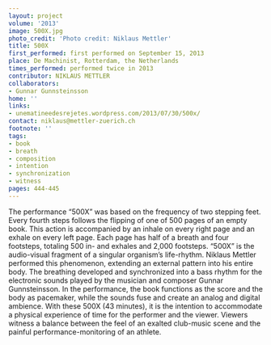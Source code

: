 ```yaml
---
layout: project
volume: '2013'
image: 500X.jpg
photo_credit: 'Photo credit: Niklaus Mettler'
title: 500X
first_performed: first performed on September 15, 2013
place: De Machinist, Rotterdam, the Netherlands
times_performed: performed twice in 2013
contributor: NIKLAUS METTLER
collaborators:
- Gunnar Gunnsteinsson
home: ''
links:
- unematineedesrejetes.wordpress.com/2013/07/30/500x/
contact: niklaus@mettler-zuerich.ch
footnote: ''
tags:
- book
- breath
- composition
- intention
- synchronization
- witness
pages: 444-445
---
```


The performance “500X” was based on the frequency of two stepping feet. Every fourth steps follows the flipping of one of 500 pages of an empty book. This action is accompanied by an inhale on every right page and an exhale on every left page. Each page has half of a breath and four footsteps, totaling 500 in- and exhales and 2,000 footsteps. “500X” is the audio-visual fragment of a singular organism’s life-rhythm. Niklaus Mettler performed this phenomenon, extending an external pattern into his entire body. The breathing developed and synchronized into a bass rhythm for the electronic sounds played by the musician and composer Gunnar Gunnsteinsson. In the performance, the book functions as the score and the body as pacemaker, while the sounds fuse and create an analog and digital ambience. With these 500X (43 minutes), it is the intention to accommodate a physical experience of time for the performer and the viewer. Viewers witness a balance between the feel of an exalted club-music scene and the painful performance-monitoring of an athlete.
